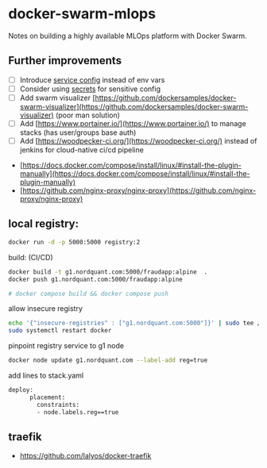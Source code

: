 # docker-swarm-mlops

Notes on building a highly available MLOps platform with Docker Swarm.

## Further improvements

- [ ]  Introduce [service config](https://docs.docker.com/engine/swarm/configs/) instead of env vars
- [ ]  Consider using [secrets](https://docs.docker.com/engine/swarm/secrets/) for sensitive config
- [ ]  Add swarm visualizer [https://github.com/dockersamples/docker-swarm-visualizer](https://github.com/dockersamples/docker-swarm-visualizer) (poor man solution)
- [ ]  Add [https://www.portainer.io/](https://www.portainer.io/) to manage stacks (has user/groups base auth)
- [ ]  Add [https://woodpecker-ci.org/](https://woodpecker-ci.org/) instead of jenkins for cloud-native ci/cd pipeline

- [https://docs.docker.com/compose/install/linux/#install-the-plugin-manually](https://docs.docker.com/compose/install/linux/#install-the-plugin-manually)
- [https://github.com/nginx-proxy/nginx-proxy](https://github.com/nginx-proxy/nginx-proxy)

## local registry:

```bash
docker run -d -p 5000:5000 registry:2
```

build: (CI/CD) 

```bash
docker build -t g1.nordquant.com:5000/fraudapp:alpine  .
docker push g1.nordquant.com:5000/fraudapp:alpine

# docker compose build && docker compose push
```

allow insecure registry

```bash
echo '{"insecure-registries" : ["g1.nordquant.com:5000"]}' | sudo tee /etc/docker/daemon.json
sudo systemctl restart docker
```

pinpoint registry service to g1 node

```bash
docker node update g1.nordquant.com --label-add reg=true
```

add lines to stack.yaml

```bash
deploy:
      placement:
        constraints:
        - node.labels.reg==true
```

## traefik

- https://github.com/lalyos/docker-traefik

